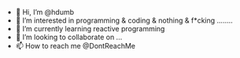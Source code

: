 - 👋 Hi, I’m @hdumb
- 👀 I’m interested in programming & coding & nothing & f*cking ........
- 🌱 I’m currently learning reactive programming
- 💞️ I’m looking to collaborate on ...
- 📫 How to reach me @DontReachMe 

<!---
hdumb/hdumb is a ✨ special ✨ repository because its `README.md` (this file) appears on your GitHub profile.
You can click the Preview link to take a look at your changes.
--->
